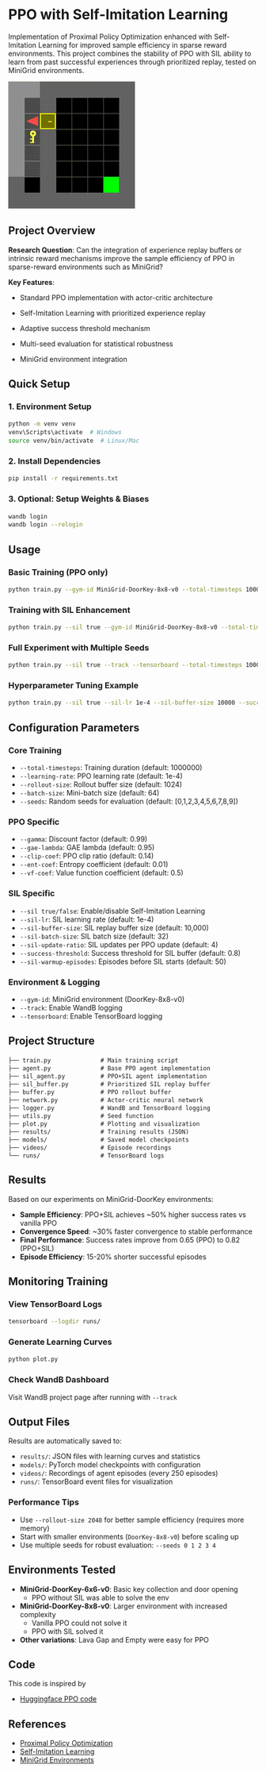 # PPO with Self-Imitation Learning

Implementation of Proximal Policy Optimization enhanced with Self-Imitation Learning for improved sample efficiency in sparse reward environments. This project combines the stability of PPO with SIL ability to learn from past successful experiences through prioritized replay, tested on MiniGrid environments.


![Demo](src/other/rl-video-episode-24750.gif)
## Project Overview

**Research Question**: Can the integration of experience replay buffers or
intrinsic reward mechanisms improve the sample efficiency of PPO in sparse-reward environments
such as MiniGrid?

**Key Features**:
- Standard PPO implementation with actor-critic architecture
- Self-Imitation Learning with prioritized experience replay
- Adaptive success threshold mechanism

- Multi-seed evaluation for statistical robustness
- MiniGrid environment integration

## Quick Setup

### 1. Environment Setup
```bash
python -m venv venv
venv\Scripts\activate  # Windows
source venv/bin/activate  # Linux/Mac
```

### 2. Install Dependencies
```bash
pip install -r requirements.txt
```

### 3. Optional: Setup Weights & Biases
```bash
wandb login
wandb login --relogin
```

## Usage

### Basic Training (PPO only)
```bash
python train.py --gym-id MiniGrid-DoorKey-8x8-v0 --total-timesteps 1000000
```

### Training with SIL Enhancement
```bash
python train.py --sil true --gym-id MiniGrid-DoorKey-8x8-v0 --total-timesteps 1000000
```

### Full Experiment with Multiple Seeds
```bash
python train.py --sil true --track --tensorboard --total-timesteps 1000000 --seeds 0 1 2 3 4 5 6 7 8 9
```

### Hyperparameter Tuning Example
```bash
python train.py --sil true --sil-lr 1e-4 --sil-buffer-size 10000 --success-threshold 0.8
```

## Configuration Parameters

### Core Training
- `--total-timesteps`: Training duration (default: 1000000)
- `--learning-rate`: PPO learning rate (default: 1e-4)
- `--rollout-size`: Rollout buffer size (default: 1024)
- `--batch-size`: Mini-batch size (default: 64)
- `--seeds`: Random seeds for evaluation (default: [0,1,2,3,4,5,6,7,8,9])

### PPO Specific
- `--gamma`: Discount factor (default: 0.99)
- `--gae-lambda`: GAE lambda (default: 0.95)
- `--clip-coef`: PPO clip ratio (default: 0.14)
- `--ent-coef`: Entropy coefficient (default: 0.01)
- `--vf-coef`: Value function coefficient (default: 0.5)

### SIL Specific
- `--sil true/false`: Enable/disable Self-Imitation Learning
- `--sil-lr`: SIL learning rate (default: 1e-4)
- `--sil-buffer-size`: SIL replay buffer size (default: 10,000)
- `--sil-batch-size`: SIL batch size (default: 32)
- `--sil-update-ratio`: SIL updates per PPO update (default: 4)
- `--success-threshold`: Success threshold for SIL buffer (default: 0.8)
- `--sil-warmup-episodes`: Episodes before SIL starts (default: 50)

### Environment & Logging
- `--gym-id`: MiniGrid environment (DoorKey-8x8-v0)
- `--track`: Enable WandB logging
- `--tensorboard`: Enable TensorBoard logging

## Project Structure

```
├── train.py              # Main training script
├── agent.py              # Base PPO agent implementation
├── sil_agent.py          # PPO+SIL agent implementation
├── sil_buffer.py         # Prioritized SIL replay buffer
├── buffer.py             # PPO rollout buffer
├── network.py            # Actor-critic neural network
├── logger.py             # WandB and TensorBoard logging
├── utils.py              # Seed function
├── plot.py               # Plotting and visualization
├── results/              # Training results (JSON)
├── models/               # Saved model checkpoints
├── videos/               # Episode recordings
└── runs/                 # TensorBoard logs
```

## Results

Based on our experiments on MiniGrid-DoorKey environments:

- **Sample Efficiency**: PPO+SIL achieves ~50% higher success rates vs vanilla PPO
- **Convergence Speed**: ~30% faster convergence to stable performance
- **Final Performance**: Success rates improve from 0.65 (PPO) to 0.82 (PPO+SIL)
- **Episode Efficiency**: 15-20% shorter successful episodes

## Monitoring Training

### View TensorBoard Logs
```bash
tensorboard --logdir runs/
```

### Generate Learning Curves
```bash
python plot.py
```

### Check WandB Dashboard
Visit WandB project page after running with `--track`

## Output Files

Results are automatically saved to:
- `results/`: JSON files with learning curves and statistics
- `models/`: PyTorch model checkpoints with configuration
- `videos/`: Recordings of agent episodes (every 250 episodes)
- `runs/`: TensorBoard event files for visualization



### Performance Tips
- Use `--rollout-size 2048` for better sample efficiency (requires more memory)
- Start with smaller environments (`DoorKey-8x8-v0`) before scaling up
- Use multiple seeds for robust evaluation: `--seeds 0 1 2 3 4`


## Environments Tested

- **MiniGrid-DoorKey-6x6-v0**: Basic key collection and door opening
    - PPO without SIL was able to solve the env
- **MiniGrid-DoorKey-8x8-v0**: Larger environment with increased complexity
    - Vanilla PPO could not solve it
    - PPO with SIL solved it
- **Other variations**: Lava Gap and Empty were easy for PPO

## Code
This code is inspired by

- [Huggingface PPO code](https://huggingface.co/learn/deep-rl-course/unit8/hands-on-cleanrl)

## References

- [Proximal Policy Optimization](https://arxiv.org/abs/1707.06347)
- [Self-Imitation Learning](https://proceedings.mlr.press/v80/oh18b.html)
- [MiniGrid Environments](https://github.com/Farama-Foundation/MiniGrid)
